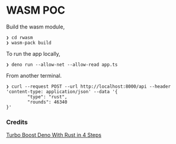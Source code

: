 # WASM POC

Build the wasm module,
```
❯ cd rwasm
❯ wasm-pack build
```

To run the app locally,
```
❯ deno run --allow-net --allow-read app.ts  
```

From another terminal.
```
❯ curl --request POST --url http://localhost:8000/api --header 'content-type: application/json' --data '{
        "type": "rust",
        "rounds": 46340
}'
```

### Credits
[Turbo Boost Deno With Rust in 4 Steps](https://www.youtube.com/watch?v=YA4VC0UO0Ms)